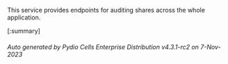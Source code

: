 






This service provides endpoints for auditing shares across the whole application.

[:summary]

###### Auto generated by Pydio Cells Enterprise Distribution v4.3.1-rc2 on 7-Nov-2023
